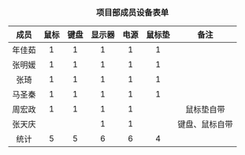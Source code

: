 ### <center> 项目部成员设备表单 </center>
成员| 鼠标 | 键盘 | 显示器 | 电源 | 鼠标垫 | 备注 |
:-: | :-: | :-: | :-: | :-: | :-: | :-: |
年佳茹 | 1 | 1 | 1 | 1 | 1 |	
张明媛 | 1 | 1 | 1 | 1 | 1 |	
张琦   | 1 | 1 | 1 | 1 | 1 |	
马圣秦 | 1 | 1 | 1 | 1 | 1 |	
周宏政 | 1 | 1 | 1 | 1 |   |鼠标垫自带	
张天庆 |   |   | 1 | 1 |   |键盘、鼠标自带	
统计   | 5 | 5	| 6	| 6 |4|										
